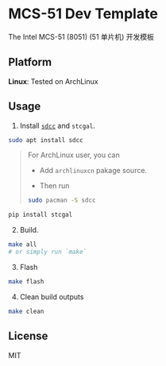 # MCS-51 Dev Template

The Intel MCS-51 (8051) (51 单片机) 开发模板

## Platform

**Linux**: Tested on ArchLinux

## Usage

1. Install [`sdcc`](https://sdcc.sourceforge.net) and `stcgal`.

```bash
sudo apt install sdcc
```

> For ArchLinux user, you can  
> - Add `archlinuxcn` pakage source.
>
> - Then run
>
> ```bash
> sudo pacman -S sdcc
> ```

```bash
pip install stcgal
```

2. Build.

```bash
make all
# or simply run `make`
```

3. Flash

```bash
make flash
```

4. Clean build outputs

```bash
make clean
```

## License

MIT